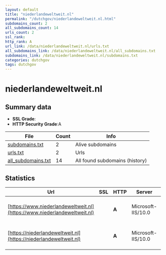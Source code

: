 ```yaml
---
layout: default
title: "niederlandeweltweit.nl"
permalink: "/dutchgov/niederlandeweltweit.nl.html"
subdomains_count: 2
all_subdomains_count: 14
urls_count: 2
ssl_rank: 
http_rank: A
url_link: /data/niederlandeweltweit.nl/urls.txt
all_subdomains_link: /data/niederlandeweltweit.nl/all_subdomains.txt
subdomains_link: /data/niederlandeweltweit.nl/subdomains.txt
categories: dutchgov
tags: dutchgov
---
```



# niederlandeweltweit.nl
## Summary data


 - **SSL Grade**:
 - **HTTP Security Grade**:A


| File       | Count | Info |
|------------|-------|------|
|[subdomains.txt](/DutchGovScope/data/niederlandeweltweit.nl/subdomains.txt)|2|Alive subdomains|
|[urls.txt](/DutchGovScope/data/niederlandeweltweit.nl/urls.txt)|2|Urls|
|[all_subdomains.txt](/DutchGovScope/data/niederlandeweltweit.nl/all_subdomains.txt)|14|All found subdomains (history)|


## Statistics


| Url | SSL | HTTP | Server | Cookie | HSTS | CORS | CTO | CSP | XFO | XXP | RP |FP| Tech |Title |
|--------|-------|-------|------|------|------|------|------|------|------|------|------|------|------|------|
|[https://www.niederlandeweltweit.nl](https://www.niederlandeweltweit.nl)| | **A**|Microsoft-IIS/10.0| |:white_check_mark: | | | :white_check_mark:| :white_check_mark: | | :white_check_mark: | |HSTS IIS:10.0 Windows Server|Document Moved|
|[https://niederlandeweltweit.nl](https://niederlandeweltweit.nl)| | **A**|Microsoft-IIS/10.0| |:white_check_mark: | | | :white_check_mark:| :white_check_mark: | | :white_check_mark: | |HSTS IIS:10.0 Windows Server|Document Moved|

